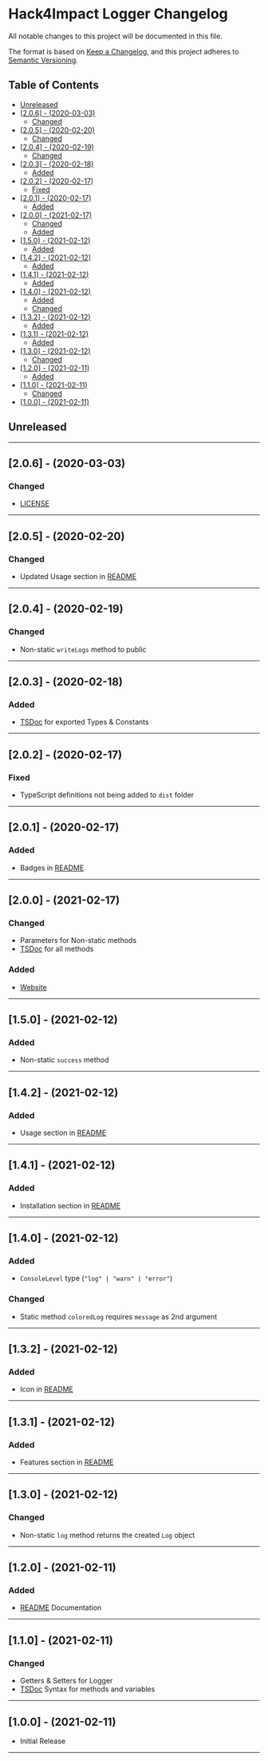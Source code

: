 # Hack4Impact Logger Changelog <!-- omit in toc -->

All notable changes to this project will be documented in this file.

The format is based on [Keep a Changelog](http://keepachangelog.com/), and this project adheres to [Semantic Versioning](https://semver.org/spec/v2.0.0.html).

## Table of Contents <!-- omit in toc -->

- [Unreleased](#unreleased)
- [[2.0.6] - (2020-03-03)](#206---2020-03-03)
  - [Changed](#changed)
- [[2.0.5] - (2020-02-20)](#205---2020-02-20)
  - [Changed](#changed-1)
- [[2.0.4] - (2020-02-19)](#204---2020-02-19)
  - [Changed](#changed-2)
- [[2.0.3] - (2020-02-18)](#203---2020-02-18)
  - [Added](#added)
- [[2.0.2] - (2020-02-17)](#202---2020-02-17)
  - [Fixed](#fixed)
- [[2.0.1] - (2020-02-17)](#201---2020-02-17)
  - [Added](#added-1)
- [[2.0.0] - (2021-02-17)](#200---2021-02-17)
  - [Changed](#changed-3)
  - [Added](#added-2)
- [[1.5.0] - (2021-02-12)](#150---2021-02-12)
  - [Added](#added-3)
- [[1.4.2] - (2021-02-12)](#142---2021-02-12)
  - [Added](#added-4)
- [[1.4.1] - (2021-02-12)](#141---2021-02-12)
  - [Added](#added-5)
- [[1.4.0] - (2021-02-12)](#140---2021-02-12)
  - [Added](#added-6)
  - [Changed](#changed-4)
- [[1.3.2] - (2021-02-12)](#132---2021-02-12)
  - [Added](#added-7)
- [[1.3.1] - (2021-02-12)](#131---2021-02-12)
  - [Added](#added-8)
- [[1.3.0] - (2021-02-12)](#130---2021-02-12)
  - [Changed](#changed-5)
- [[1.2.0] - (2021-02-11)](#120---2021-02-11)
  - [Added](#added-9)
- [[1.1.0] - (2021-02-11)](#110---2021-02-11)
  - [Changed](#changed-6)
- [[1.0.0] - (2021-02-11)](#100---2021-02-11)

## Unreleased

---

## [2.0.6] - (2020-03-03)

### Changed

- [LICENSE]

---

## [2.0.5] - (2020-02-20)

### Changed

- Updated Usage section in [README]

---

## [2.0.4] - (2020-02-19)

### Changed

- Non-static `writeLogs` method to public

---

## [2.0.3] - (2020-02-18)

### Added

- [TSDoc] for exported Types & Constants

---

## [2.0.2] - (2020-02-17)

### Fixed

- TypeScript definitions not being added to `dist` folder

---

## [2.0.1] - (2020-02-17)

### Added

- Badges in [README]

---

## [2.0.0] - (2021-02-17)

### Changed

- Parameters for Non-static methods
- [TSDoc] for all methods

### Added

- [Website]

---

## [1.5.0] - (2021-02-12)

### Added

- Non-static `success` method

---

## [1.4.2] - (2021-02-12)

### Added

- Usage section in [README]

---

## [1.4.1] - (2021-02-12)

### Added

- Installation section in [README]

---

## [1.4.0] - (2021-02-12)

### Added

- `ConsoleLevel` type (`"log" | "warn" | "error"`)

### Changed

- Static method `coloredLog` requires `message` as 2nd argument

---

## [1.3.2] - (2021-02-12)

### Added

- Icon in [README]

---

## [1.3.1] - (2021-02-12)

### Added

- Features section in [README]

---

## [1.3.0] - (2021-02-12)

### Changed

- Non-static `log` method returns the created `Log` object

---

## [1.2.0] - (2021-02-11)

### Added

- [README] Documentation

---

## [1.1.0] - (2021-02-11)

### Changed

- Getters & Setters for Logger
- [TSDoc] Syntax for methods and variables

---

## [1.0.0] - (2021-02-11)

- Initial Release

---

<!-- Start Reference Links -->

[website]: https://hack4impact.github.io/logger/
[readme]: https://github.com/hack4impact/logger#readme
[tsdoc]: https://tsdoc.org/
[license]: https://github.com/hack4impact/logger/blob/main/LICENSE.md
